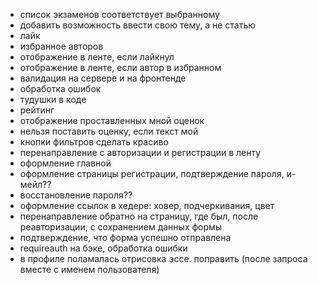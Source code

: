 - список экзаменов соответствует выбранному
- добавить возможность ввести свою тему, а не статью
- лайк
- избранное авторов
- отображение в ленте, если лайкнул
- отображение в ленте, если автор в избранном
- валидация на сервере и на фронтенде
- обработка ошибок
- тудушки в коде
- рейтинг
- отображение проставленных мной оценок
- нельзя поставить оценку, если текст мой
- кнопки фильтров сделать красиво
- перенаправление с авторизации и регистрации в ленту
- оформление главной
- оформление страницы регистрации, подтверждение пароля, и-мейл??
- восстановление пароля??
- оформление ссылок в хедере: ховер, подчеркивания, цвет
- перенаправление обратно на страницу, где был, после реавторизации, с сохранением данных формы
- подтверждение, что форма успешно отправлена
- requireauth на бэке, обработка ошибки
- в профиле поламалась отрисовка эссе. поправить (после запроса вместе с именем пользователя)
